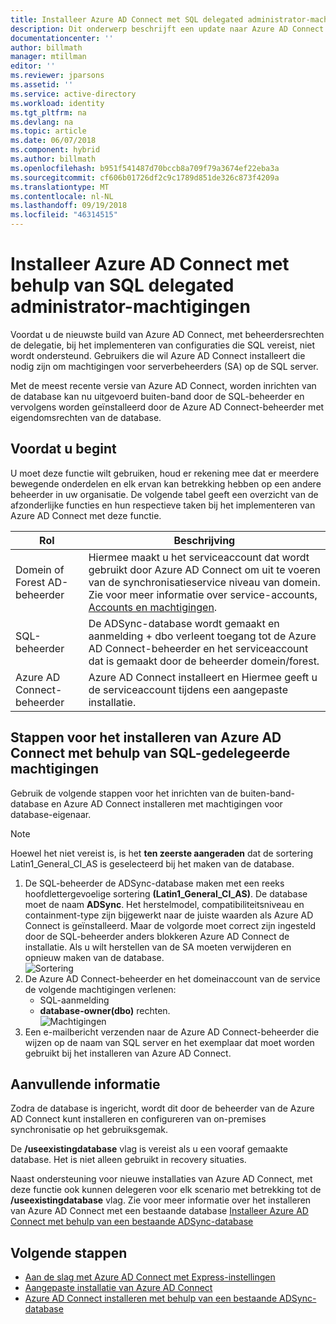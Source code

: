 ```yaml
---
title: Installeer Azure AD Connect met SQL delegated administrator-machtigingen | Microsoft Docs
description: Dit onderwerp beschrijft een update naar Azure AD Connect voor installatie met behulp van een account met alleen SQL dbo-machtigingen.
documentationcenter: ''
author: billmath
manager: mtillman
editor: ''
ms.reviewer: jparsons
ms.assetid: ''
ms.service: active-directory
ms.workload: identity
ms.tgt_pltfrm: na
ms.devlang: na
ms.topic: article
ms.date: 06/07/2018
ms.component: hybrid
ms.author: billmath
ms.openlocfilehash: b951f541487d70bccb8a709f79a3674ef22eba3a
ms.sourcegitcommit: cf606b01726df2c9c1789d851de326c873f4209a
ms.translationtype: MT
ms.contentlocale: nl-NL
ms.lasthandoff: 09/19/2018
ms.locfileid: "46314515"
---
```

# <a name="install-azure-ad-connect-using-sql-delegated-administrator-permissions"></a>Installeer Azure AD Connect met behulp van SQL delegated administrator-machtigingen
Voordat u de nieuwste build van Azure AD Connect, met beheerdersrechten de delegatie, bij het implementeren van configuraties die SQL vereist, niet wordt ondersteund.  Gebruikers die wil Azure AD Connect installeert die nodig zijn om machtigingen voor serverbeheerders (SA) op de SQL server.

Met de meest recente versie van Azure AD Connect, worden inrichten van de database kan nu uitgevoerd buiten-band door de SQL-beheerder en vervolgens worden geïnstalleerd door de Azure AD Connect-beheerder met eigendomsrechten van de database.

## <a name="before-you-begin"></a>Voordat u begint
U moet deze functie wilt gebruiken, houd er rekening mee dat er meerdere bewegende onderdelen en elk ervan kan betrekking hebben op een andere beheerder in uw organisatie.  De volgende tabel geeft een overzicht van de afzonderlijke functies en hun respectieve taken bij het implementeren van Azure AD Connect met deze functie.

|Rol|Beschrijving|
|-----|-----|
|Domein of Forest AD-beheerder|Hiermee maakt u het serviceaccount dat wordt gebruikt door Azure AD Connect om uit te voeren van de synchronisatieservice niveau van domein.  Zie voor meer informatie over service-accounts, [Accounts en machtigingen](reference-connect-accounts-permissions.md).
|SQL-beheerder|De ADSync-database wordt gemaakt en aanmelding + dbo verleent toegang tot de Azure AD Connect-beheerder en het serviceaccount dat is gemaakt door de beheerder domein/forest.|
Azure AD Connect-beheerder|Azure AD Connect installeert en Hiermee geeft u de serviceaccount tijdens een aangepaste installatie.

## <a name="steps-for-installing-azure-ad-connect-using-sql-delegated-permissions"></a>Stappen voor het installeren van Azure AD Connect met behulp van SQL-gedelegeerde machtigingen
Gebruik de volgende stappen voor het inrichten van de buiten-band-database en Azure AD Connect installeren met machtigingen voor database-eigenaar.

>[!NOTE]
>Hoewel het niet vereist is, is het **ten zeerste aangeraden** dat de sortering Latin1_General_CI_AS is geselecteerd bij het maken van de database.


1.  De SQL-beheerder de ADSync-database maken met een reeks hoofdlettergevoelige sortering **(Latin1_General_CI_AS)**.  De database moet de naam **ADSync**.  Het herstelmodel, compatibiliteitsniveau en containment-type zijn bijgewerkt naar de juiste waarden als Azure AD Connect is geïnstalleerd.  Maar de volgorde moet correct zijn ingesteld door de SQL-beheerder anders blokkeren Azure AD Connect de installatie.  Als u wilt herstellen van de SA moeten verwijderen en opnieuw maken van de database.</br>
![Sortering](./media/how-to-connect-install-sql-delegation/sql4.png)
2.  De Azure AD Connect-beheerder en het domeinaccount van de service de volgende machtigingen verlenen:
    - SQL-aanmelding 
    - **database-owner(dbo)** rechten.  </br>
![Machtigingen](./media/how-to-connect-install-sql-delegation/sql3a.png)
3.  Een e-mailbericht verzenden naar de Azure AD Connect-beheerder die wijzen op de naam van SQL server en het exemplaar dat moet worden gebruikt bij het installeren van Azure AD Connect.

## <a name="additional-information"></a>Aanvullende informatie
Zodra de database is ingericht, wordt dit door de beheerder van de Azure AD Connect kunt installeren en configureren van on-premises synchronisatie op het gebruiksgemak.  

De **/useexistingdatabase** vlag is vereist als u een vooraf gemaakte database.  Het is niet alleen gebruikt in recovery situaties.

Naast ondersteuning voor nieuwe installaties van Azure AD Connect, met deze functie ook kunnen delegeren voor elk scenario met betrekking tot de **/useexistingdatabase** vlag.  Zie voor meer informatie over het installeren van Azure AD Connect met een bestaande database [Installeer Azure AD Connect met behulp van een bestaande ADSync-database](how-to-connect-install-existing-database.md)


## <a name="next-steps"></a>Volgende stappen
- [Aan de slag met Azure AD Connect met Express-instellingen](how-to-connect-install-express.md)
- [Aangepaste installatie van Azure AD Connect](how-to-connect-install-custom.md)
- [Azure AD Connect installeren met behulp van een bestaande ADSync-database](how-to-connect-install-existing-database.md)  
